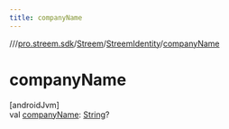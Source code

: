 ```yaml
---
title: companyName
---
```

//[<root>](../../../../index.html)/[pro.streem.sdk](../../index.html)/[Streem](../index.html)/[StreemIdentity](index.html)/[companyName](company-name.html)



# companyName



[androidJvm]\
val [companyName](company-name.html): [String](https://kotlinlang.org/api/latest/jvm/stdlib/kotlin/-string/index.html)?




